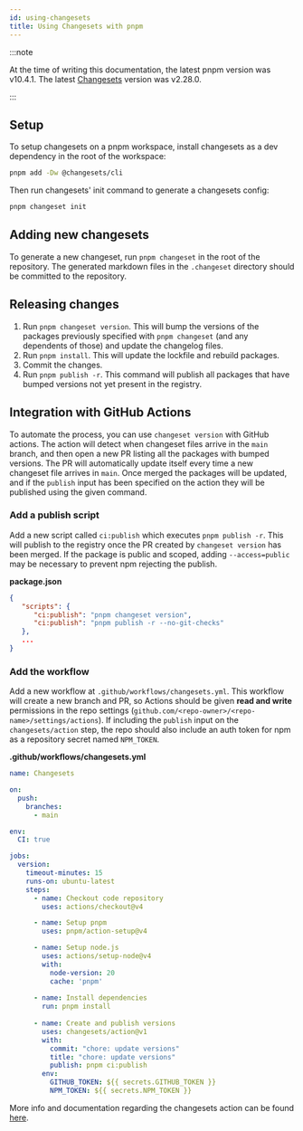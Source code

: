 ```yaml
---
id: using-changesets
title: Using Changesets with pnpm
---
```


:::note

At the time of writing this documentation, the latest pnpm version was
v10.4.1. The latest [Changesets](https://github.com/changesets/changesets) version was v2.28.0.

:::

## Setup

To setup changesets on a pnpm workspace, install changesets as a dev dependency
in the root of the workspace:

```sh
pnpm add -Dw @changesets/cli
```

Then run changesets' init command to generate a changesets config:

```sh
pnpm changeset init
```

## Adding new changesets

To generate a new changeset, run `pnpm changeset` in the root of the repository.
The generated markdown files in the `.changeset` directory should be committed
to the repository.

## Releasing changes

1. Run `pnpm changeset version`. This will bump the versions of the packages
   previously specified with `pnpm changeset` (and any dependents of those) and
   update the changelog files.
2. Run `pnpm install`. This will update the lockfile and rebuild packages.
3. Commit the changes.
4. Run `pnpm publish -r`. This command will publish all packages that have
   bumped versions not yet present in the registry.

## Integration with GitHub Actions

To automate the process, you can use `changeset version` with GitHub actions. The action will detect when changeset files arrive in the `main` branch, and then open a new PR listing all the packages with bumped versions. The PR will automatically update itself every time a new changeset file arrives in `main`. Once merged the packages will be updated, and if the `publish` input has been specified on the action they will  be published using the given command.

### Add a publish script

Add a new script called `ci:publish` which executes `pnpm publish -r`. This will publish to the registry once the PR created by `changeset version` has been merged. If the package is public and scoped, adding `--access=public` may be necessary to prevent npm rejecting the publish.

**package.json**
```json
{
   "scripts": {
      "ci:publish": "pnpm changeset version",
      "ci:publish": "pnpm publish -r --no-git-checks"
   },
   ...
}
```

### Add the workflow

Add a new workflow at `.github/workflows/changesets.yml`. This workflow will create a new branch and PR, so Actions should be given **read and write** permissions in the repo settings (`github.com/<repo-owner>/<repo-name>/settings/actions`). If including the `publish` input on the `changesets/action` step, the repo should also include an auth token for npm as a repository secret named `NPM_TOKEN`.

**.github/workflows/changesets.yml**
```yaml
name: Changesets

on:
  push:
    branches:
      - main

env:
  CI: true

jobs:
  version:
    timeout-minutes: 15
    runs-on: ubuntu-latest
    steps:
      - name: Checkout code repository
        uses: actions/checkout@v4

      - name: Setup pnpm
        uses: pnpm/action-setup@v4

      - name: Setup node.js
        uses: actions/setup-node@v4
        with:
          node-version: 20
          cache: 'pnpm'
      
      - name: Install dependencies
        run: pnpm install
      
      - name: Create and publish versions
        uses: changesets/action@v1
        with:
          commit: "chore: update versions"
          title: "chore: update versions"
          publish: pnpm ci:publish
        env:
          GITHUB_TOKEN: ${{ secrets.GITHUB_TOKEN }}
          NPM_TOKEN: ${{ secrets.NPM_TOKEN }}
```

More info and documentation regarding the changesets action can be found
[here](https://github.com/changesets/action).
